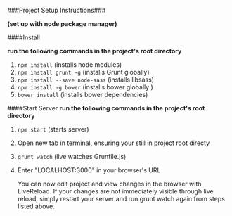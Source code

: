 ###Project Setup Instructions###

**(set up with node package manager)**



####Install

**run the following commands in the project's root directory**

1.  `npm install` (installs node modules)
2.  `npm install grunt -g` (installs Grunt globally)
3.  `npm install --save node-sass` (installs libsass)
4.  `npm install -g bower` (installs bower globally )
5.  `bower install` (installs bower dependencies)

####Start Server
**run the following commands in the project's root directory**

1.  `npm start` (starts server)
2.  Open new tab in terminal, ensuring your still in project root directy
3.  `grunt watch` (live watches Grunfile.js) 
4.  Enter "LOCALHOST:3000" in your browser's URL 

	You can now edit project and view changes in the browser with 	LiveReload. If your changes are not immediately visible through 	live reload, simply restart your server and run grunt watch again 	from steps listed above.

